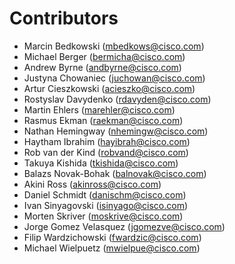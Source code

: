 # Contributors

- Marcin Bedkowski (mbedkows@cisco.com)
- Michael Berger (bermicha@cisco.com)
- Andrew Byrne (andbyrne@cisco.com)
- Justyna Chowaniec (juchowan@cisco.com)
- Artur Cieszkowski (acieszko@cisco.com)
- Rostyslav Davydenko (rdavyden@cisco.com)
- Martin Ehlers (marehler@cisco.com)
- Rasmus Ekman (raekman@cisco.com)
- Nathan Hemingway (nhemingw@cisco.com)
- Haytham Ibrahim (hayibrah@cisco.com)
- Rob van der Kind (robvand@cisco.com)
- Takuya Kishida (tkishida@cisco.com)
- Balazs Novak-Bohak (balnovak@cisco.com)
- Akini Ross (akinross@cisco.com)
- Daniel Schmidt (danischm@cisco.com)
- Ivan Sinyagovski (isinyago@cisco.com)
- Morten Skriver (moskrive@cisco.com)
- Jorge Gomez Velasquez (jgomezve@cisco.com)
- Filip Wardzichowski (fwardzic@cisco.com)
- Michael Wielpuetz (mwielpue@cisco.com)
